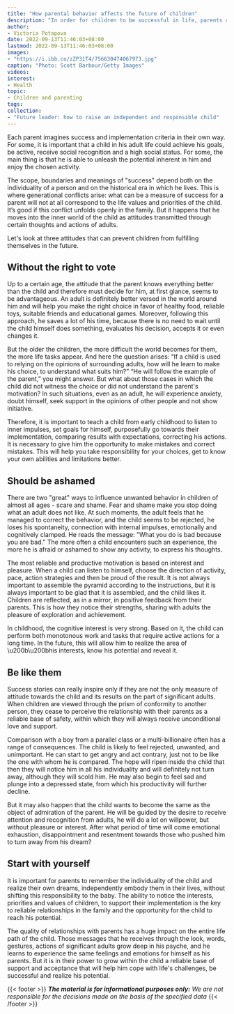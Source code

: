 ```yaml
---
title: "How parental behavior affects the future of children"
description: "In order for children to be successful in life, parents use different methods of motivation: from criticism to depriving the child of the opportunity to choose. How does this actually affect children, said Meta's psychotherapist Victoria Potapova."
author: 
- Victoria Potapova
date: 2022-09-13T11:46:03+08:00
lastmod: 2022-09-13T11:46:03+08:00
images: 
- "https://i.ibb.co/zZP31T4/756630474067973.jpg"
caption: "Photo: Scott Barbour/Getty Images"
videos:
interest:
- Health
topic:
- Children and parenting
tags:
collection:
- "Future leader: how to raise an independent and responsible child"
---
```


Each parent imagines success and implementation criteria in their own way. For some, it is important that a child in his adult life could achieve his goals, be active, receive social recognition and a high social status. For some, the main thing is that he is able to unleash the potential inherent in him and enjoy the chosen activity.

The scope, boundaries and meanings of "success" depend both on the individuality of a person and on the historical era in which he lives. This is where generational conflicts arise: what can be a measure of success for a parent will not at all correspond to the life values ​​and priorities of the child. It’s good if this conflict unfolds openly in the family. But it happens that he moves into the inner world of the child as attitudes transmitted through certain thoughts and actions of adults.

Let's look at three attitudes that can prevent children from fulfilling themselves in the future.

Without the right to vote
-------------------------

Up to a certain age, the attitude that the parent knows everything better than the child and therefore must decide for him, at first glance, seems to be advantageous. An adult is definitely better versed in the world around him and will help you make the right choice in favor of healthy food, reliable toys, suitable friends and educational games. Moreover, following this approach, he saves a lot of his time, because there is no need to wait until the child himself does something, evaluates his decision, accepts it or even changes it.

But the older the children, the more difficult the world becomes for them, the more life tasks appear. And here the question arises: “If a child is used to relying on the opinions of surrounding adults, how will he learn to make his choice, to understand what suits him?” “He will follow the example of the parent,” you might answer. But what about those cases in which the child did not witness the choice or did not understand the parent's motivation? In such situations, even as an adult, he will experience anxiety, doubt himself, seek support in the opinions of other people and not show initiative.

Therefore, it is important to teach a child from early childhood to listen to inner impulses, set goals for himself, purposefully go towards their implementation, comparing results with expectations, correcting his actions. It is necessary to give him the opportunity to make mistakes and correct mistakes. This will help you take responsibility for your choices, get to know your own abilities and limitations better.

Should be ashamed
-----------------

There are two "great" ways to influence unwanted behavior in children of almost all ages - scare and shame. Fear and shame make you stop doing what an adult does not like. At such moments, the adult feels that he managed to correct the behavior, and the child seems to be rejected, he loses his spontaneity, connection with internal impulses, emotionally and cognitively clamped. He reads the message: "What you do is bad because you are bad." The more often a child encounters such an experience, the more he is afraid or ashamed to show any activity, to express his thoughts.

The most reliable and productive motivation is based on interest and pleasure. When a child can listen to himself, choose the direction of activity, pace, action strategies and then be proud of the result. It is not always important to assemble the pyramid according to the instructions, but it is always important to be glad that it is assembled, and the child likes it. Children are reflected, as in a mirror, in positive feedback from their parents. This is how they notice their strengths, sharing with adults the pleasure of exploration and achievement.

In childhood, the cognitive interest is very strong. Based on it, the child can perform both monotonous work and tasks that require active actions for a long time. In the future, this will allow him to realize the area of ​​\\u200b\\u200bhis interests, know his potential and reveal it.

Be like them
------------

Success stories can really inspire only if they are not the only measure of attitude towards the child and its results on the part of significant adults. When children are viewed through the prism of conformity to another person, they cease to perceive the relationship with their parents as a reliable base of safety, within which they will always receive unconditional love and support.

Comparison with a boy from a parallel class or a multi-billionaire often has a range of consequences. The child is likely to feel rejected, unwanted, and unimportant. He can start to get angry and act contrary, just not to be like the one with whom he is compared. The hope will ripen inside the child that then they will notice him in all his individuality and will definitely not turn away, although they will scold him. He may also begin to feel sad and plunge into a depressed state, from which his productivity will further decline.

But it may also happen that the child wants to become the same as the object of admiration of the parent. He will be guided by the desire to receive attention and recognition from adults, he will do a lot on willpower, but without pleasure or interest. After what period of time will come emotional exhaustion, disappointment and resentment towards those who pushed him to turn away from his dream?

Start with yourself
-------------------

It is important for parents to remember the individuality of the child and realize their own dreams, independently embody them in their lives, without shifting this responsibility to the baby. The ability to notice the interests, priorities and values ​​of children, to support their implementation is the key to reliable relationships in the family and the opportunity for the child to reach his potential.

The quality of relationships with parents has a huge impact on the entire life path of the child. Those messages that he receives through the look, words, gestures, actions of significant adults grow deep in his psyche, and he learns to experience the same feelings and emotions for himself as his parents. But it is in their power to grow within the child a reliable base of support and acceptance that will help him cope with life's challenges, be successful and realize his potential.

{{< footer >}}
_**The material is for informational purposes only:** We are not responsible for the decisions made on the basis of the specified data_
{{< /footer >}}